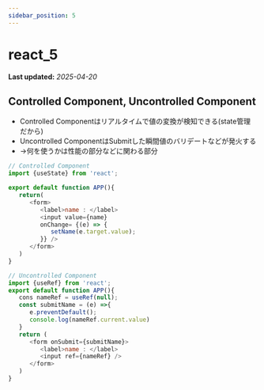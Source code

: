 ```yaml
---
sidebar_position: 5
---
```


# react_5

**Last updated:** _2025-04-20_

## Controlled Component, Uncontrolled Component
- Controlled Componentはリアルタイムで値の変換が検知できる(state管理だから)
- Uncontrolled ComponentはSubmitした瞬間値のバリデートなどが発火する
- →何を使うかは性能の部分などに関わる部分
```javascript
// Controlled Component
import {useState} from 'react';

export default function APP(){
   return(
      <form>
         <label>name : </label>
         <input value={name}
         onChange= {(e) => {
            setName(e.target.value);
         }} />
      </form>
   )
}

// Uncontrolled Component
import {useRef} from 'react';
export default function APP(){
   cons nameRef = useRef(null);
   const submitName = (e) =>{
      e.preventDefault();
      console.log(nameRef.current.value)
   }
   return (
      <form onSubmit={submitName}>
         <label>name : </label>
         <input ref={nameRef} />
      </form>
   )
}
```
